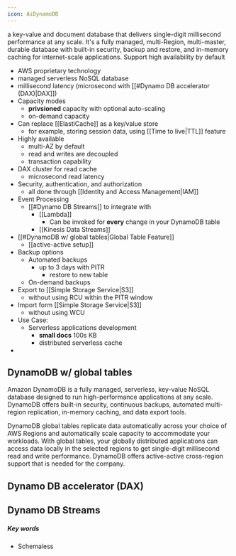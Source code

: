 ```yaml
---
icon: AiDynamoDB
---
```

a key-value and document database that delivers single-digit millisecond performance at any scale. It's a fully managed, multi-Region, multi-master, durable database with built-in security, backup and restore, and in-memory caching for internet-scale applications.
Support high availability by default

- AWS proprietary technology
- managed serverless NoSQL database
- millisecond latency (microsecond with [[#Dynamo DB accelerator (DAX)|DAX]])
- Capacity modes
	- **privsioned** capacity with optional auto-scaling
	- on-demand capacity
- Can replace [[ElastiCache]] as a key/value store 
	- for example, storing session data, using [[Time to live|TTL]] feature
- Highly available
	- multi-AZ by default
	- read and writes are decoupled
	- transaction capability
- DAX cluster for read cache
	- microsecond read latency
- Security, authentication, and authorization
	- all done through [[Identity and Access Management|IAM]]
- Event Processing
	- [[#Dynamo DB Streams]] to integrate with 
		- [[Lambda]]
			- Can be invoked for **every** change in your DynamoDB table
		- [[Kinesis Data Streams]]
- [[#DynamoDB w/ global tables|Global Table Feature]]
	- [[active-active setup]]
- Backup options
	- Automated backups
		- up to 3 days with PITR
			- restore to new table
	- On-demand backups
- Export to [[Simple Storage Service|S3]]
	- without using RCU within the PITR window
- Import form [[Simple Storage Service|S3]]
	- without using WCU
- Use Case: 
	- Serverless applications development
		- **small docs** 100s KB
		- distributed serverless cache
- 


## DynamoDB w/ global tables

Amazon DynamoDB is a fully managed, serverless, key-value NoSQL database designed to run high-performance applications at any scale. DynamoDB offers built-in security, continuous backups, automated multi-region replication, in-memory caching, and data export tools.

DynamoDB global tables replicate data automatically across your choice of AWS Regions and automatically scale capacity to accommodate your workloads. With global tables, your globally distributed applications can access data locally in the selected regions to get single-digit millisecond read and write performance. DynamoDB offers active-active cross-region support that is needed for the company.

## Dynamo DB accelerator (DAX)

## Dynamo DB Streams






##### Key words
- Schemaless
